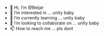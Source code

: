 - 👋 Hi, I’m @Beijar
- 👀 I’m interested in ... unity baby
- 🌱 I’m currently learning ... unity baby
- 💞️ I’m looking to collaborate on ... unity baby
- 📫 How to reach me ... pls dont

<!---
Beijar/Beijar is a ✨ special ✨ repository because its `README.md` (this file) appears on your GitHub profile.
You can click the Preview link to take a look at your changes.
--->
